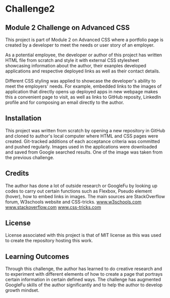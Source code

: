 # Challenge2
## Module 2 Challenge on Advanced CSS

This project is part of Module 2 on Advanced CSS where a portfolio
page is created by a developer to meet the needs or user story of an employer.

As a potential employee, the developer or author of this project has written HTML file from scratch and style it with external CSS stylesheet showcasing information about the author, their exanples developed applications and respective deployed links as well as their contact details. 

Different CSS styling was applied to showcase the developer's ability to meet the employers' needs. For example, embedded links to the images of application that directly opens up deployed apps in new webpage makes this a convenient page to visit, as well as links to GitHub reposity, LinkedIn profile and for composing an email directly to the author.

## Installation
This project was written from scratch by opening a new repository in GitHub and cloned to author's local computer where HTML and CSS pages were created. Git-tracked additions of each acceptance criteria was committed and pushed regularly. 
Images used in the applications were downloaded and saved from Google searched results. One of the image was taken from the previous challenge.

## Credits
The author has done a lot of outside research or GoogleFu by looking up codes to carry out certain functions such as Flexbox, Pseudo element (hover), how to embed links in images. The main sources are StackOverflow forum, W3schools website and CSS-tricks.
www.w3schools.com
www.stackoverflow.com
www.css-tricks.com

## License
License associated with this project is that of MIT license as this was used to create the repository hosting this work.

## Learning Outcomes
Through this challenge, the author has learned to do creative research and to experiment with different elements of how to create a page that portrays certain information in certain defined ways. The challenge has augmented GoogleFu skills of the author significantly and to help the author to develop growth mindset.